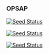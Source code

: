 ### OPSAP

[![Seed Status](https://api.seed.run/opsap/monorepo/stages/development/build_badge?style=flat)](https://console.seed.run/opsap/monorepo)

[![Seed Status](https://api.seed.run/opsap/monorepo/stages/staging/build_badge?style=flat)](https://console.seed.run/opsap/monorepo)

[![Seed Status](https://api.seed.run/opsap/monorepo/stages/production/build_badge?style=flat)](https://console.seed.run/opsap/monorepo)
